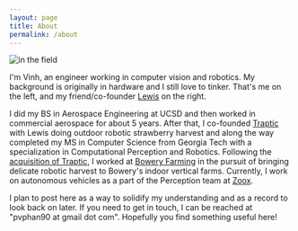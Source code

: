 ```yaml
---
layout: page
title: About
permalink: /about
---
```


![in the field](assets/img/vinhlewis.jpg)

I'm Vinh, an engineer working in computer vision and robotics.
My background is originally in hardware and I still love to tinker.
That's me on the left, and my friend/co-founder [Lewis](https://twitter.com/lewisdotai) on the right.


I did my BS in Aerospace Engineering at UCSD and then worked in commercial aerospace for about 5 years.
After that, I co-founded [Traptic](https://www.traptic.com/) with Lewis doing outdoor robotic strawberry harvest and along the way completed my MS in Computer Science from Georgia Tech with a specialization in Computational Perception and Robotics.
Following the [acquisition of Traptic](https://techcrunch.com/2022/02/16/following-acquisition-by-bowery-traptics-strawberry-picking-robotics-move-into-vertical-farming/), I worked at [Bowery Farming](https://boweryfarming.com/) in the pursuit of bringing delicate robotic harvest to Bowery's indoor vertical farms.
Currently, I work on autonomous vehicles as a part of the Perception team at [Zoox](https://zoox.com/).


I plan to post here as a way to solidify my understanding and as a record to look back on later.
If you need to get in touch, I can be reached at "pvphan90 at gmail dot com".
Hopefully you find something useful here!


